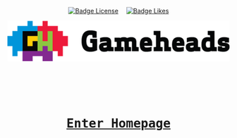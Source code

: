 <div align = center>

[![Badge License]][License]   
[![Badge Likes]][#]

![Gameheads Logo](/docs/assets/images/gh-logo-700.png)

<br>
<br>
    
# [<kbd><br>Enter Homepage<br></kbd>][KBD]



</div>

<!---------------------------------------------------------------------------->

[Button Shield]: https://img.shields.io/badge/Shield_Buttons-37a779?style=for-the-badge

[License]: LICENSE

[KBD]: Types/KBD.md
[#]: #

<!---------------------------------[ Badges ]---------------------------------->

[Badge License]: https://img.shields.io/badge/-BY_SA_4.0-ae6c18.svg?style=for-the-badge&labelColor=EF9421&logoColor=white&logo=CreativeCommons

[Badge Likes]: https://img.shields.io/github/stars/MarkedDown/Buttons?style=for-the-badge&labelColor=d0ab23&color=b0901e&logoColor=white&logo=Trustpilot
